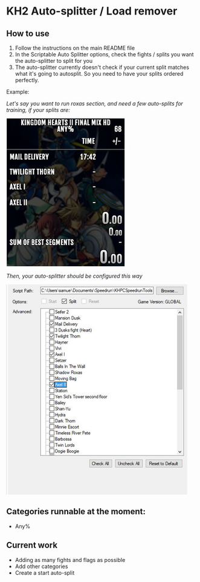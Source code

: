 # KH2 Auto-splitter / Load remover
## How to use
1. Follow the instructions on the main README file
2. In the Scriptable Auto Splitter options, check the fights / splits you want the auto-splitter to split for you
3. The auto-splitter currently doesn't check if your current split matches what it's going to autosplit. So you need to have your splits ordered perfectly. 

Example: 

*Let's say you want to run roxas section, and need a few auto-splits for training, if your splits are:*

![](./assets/splits.jpg)

*Then, your auto-splitter should be configured this way*

![](./assets/example1.jpg)

## Categories runnable at the moment:
* Any%

## Current work
* Adding as many fights and flags as possible
* Add other categories
* Create a start auto-split